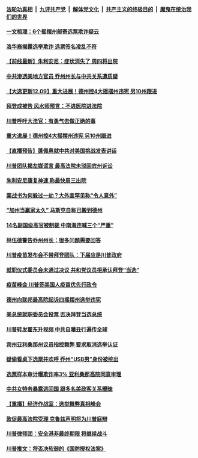 

####  [法轮功真相](../../../../basic/blob/master/README.md?t=12091931) &nbsp;|&nbsp; [九评共产党](../../../../9ping.md/blob/master/README.md?t=12091931) &nbsp;|&nbsp; [解体党文化](../../../../jtdwh.md/blob/master/README.md?t=12091931)  &nbsp;|&nbsp; [共产主义的终极目的](../../../../gczydzjmd.md/blob/master/README.md?t=12091931) &nbsp;|&nbsp; [魔鬼在统治我们的世界](../../../../mgztzwmdsj.md/blob/master/README.md?t=12091931) 

#### [一文梳理：6个摇摆州邮寄选票欺诈疑云](../pages/prog203/a103005847.md?t=12091931) 

#### [洛华裔揭露选举欺诈 选票签名凌乱不符](../pages/prog203/a103005779.md?t=12091931) 

#### [【前线最新】朱利安尼：症状消失了 周四将出院](../pages/prog203/a103005776.md?t=12091931) 

#### [中共渗透美地方官员 乔州州长与中共关系遭质疑](../pages/prog203/a103005770.md?t=12091931) 

#### [【大选更新12.09】重大进展！德州控4大摇摆州违宪 另10州跟进](../pages/prog203/a103005376.md?t=12091931) 

#### [拜登成被告 风水师预言：不进医院进法院](../pages/prog203/a103005731.md?t=12091931) 

#### [川普呼吁大法官：有勇气去做正确的事](../pages/prog203/a103005706.md?t=12091931) 

#### [重大进展！德州控4大摇摆州违宪 另10州跟进](../pages/prog203/a103005658.md?t=12091931) 

#### [【直播预告】蓬佩奥就中共对美国挑战发表讲话](../pages/prog203/a103005304.md?t=12091931) 

#### [川普团队揭左媒谎言 最高法院未驳回宾州诉讼](../pages/prog203/a103005630.md?t=12091931) 

#### [朱利安尼康复神速 称最快周三出院](../pages/prog203/a103005529.md?t=12091931) 

#### [栗战书为何躲过一劫？大外宣罕见称“令人意外”](../pages/prog203/a103005509.md?t=12091931) 


#### [“加州当赢家太久” 马斯克自称已搬到德州](../pages/prog203/a103005489.md?t=12091931) 

#### [14名副国级高官被制裁 中南海连喊三个“严重”](../pages/prog203/a103005458.md?t=12091931) 

#### [林伍德警告乔州州长：很多问题需要回答](../pages/prog203/a103005053.md?t=12091931) 

#### [川普疫苗发布会不带拜登团队：下届应是川普政府](../pages/prog203/a103005309.md?t=12091931) 

#### [就职仪式委员会未通过决议 共和党议员拒承认拜登“当选”](../pages/prog203/a103005291.md?t=12091931) 

#### [疫苗峰会 川普签美国人疫苗优先行政令](../pages/prog203/a103005333.md?t=12091931) 

#### [德州向联邦最高院起诉四摇摆州选举违宪](../pages/prog203/a103005339.md?t=12091931) 

#### [美总统就职委员会投票 否决拜登当选总统](../pages/prog203/a103005345.md?t=12091931) 

#### [川普转发翟东升视频 中共自曝丑行遍传全球](../pages/prog203/a103005159.md?t=12091931) 

#### [宾州亚利桑那州议员指控舞弊 要求取消选举认证](../pages/prog203/a103005286.md?t=12091931) 

#### [疑偷看桌下选票并欢呼 乔州“USB男”身份被挖出](../pages/prog203/a103005267.md?t=12091931) 

#### [选票样本审计曝欺诈率3% 亚利桑那高院同意审理](../pages/prog203/a103005237.md?t=12091931) 

#### [中共女特务暴露逃回国 跟多名美政客关系暧昧](../pages/prog203/a103005242.md?t=12091931) 

#### [【重播】经济作战室：选举舞弊真相峰会](../pages/prog203/a103005136.md?t=12091931) 

#### [敦促最高法院受理 克鲁兹声明将为川普庭辩](../pages/prog203/a103005049.md?t=12091931) 

#### [川普律师团：安全港非最终期限 将继续战斗](../pages/prog203/a103005209.md?t=12091931) 

#### [川普推文：将否决软弱的《国防授权法案》](../pages/prog203/a103005166.md?t=12091931) 

